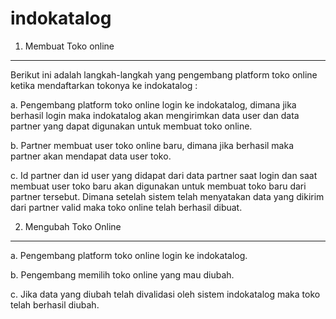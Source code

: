indokatalog
===========

1. Membuat Toko online
----------------------

Berikut ini adalah langkah-langkah yang pengembang platform toko online ketika mendaftarkan tokonya ke indokatalog :

  a. Pengembang platform toko online login ke indokatalog, dimana jika berhasil login maka indokatalog akan mengirimkan data user dan data partner yang dapat digunakan untuk membuat toko online.

  b. Partner membuat user toko online baru, dimana jika berhasil maka partner akan mendapat data user toko.

  c. Id partner dan id user yang didapat dari data partner saat login dan saat membuat user toko baru akan digunakan untuk membuat toko baru dari partner tersebut. Dimana setelah sistem telah menyatakan data yang dikirim dari partner valid maka toko online telah berhasil dibuat.
	
2. Mengubah Toko Online
-----------------------

  a. Pengembang platform toko online login ke indokatalog.

  b. Pengembang memilih toko online yang mau diubah. 

  c. Jika data yang diubah telah divalidasi oleh sistem indokatalog maka toko telah berhasil diubah.
